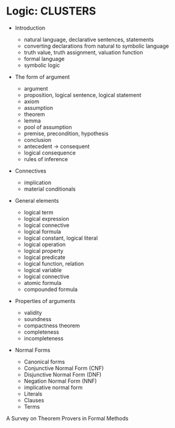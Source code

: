 # Logic: CLUSTERS

* Introduction
  - natural language, declarative sentences, statements
  - converting declarations from natural to symbolic language
  - truth value, truth assignment, valuation function
  - formal language
  - symbolic logic

* The form of argument
  - argument
  - proposition, logical sentence, logical statement
  - axiom
  - assumption
  - theorem
  - lemma
  - pool of assumption
  - premise, precondition, hypothesis
  - conclusion
  - antecedent -> consequent
  - logical consequence
  - rules of inference

* Connectives
  - implication
  - material conditionals

* General elements
  + logical term
  + logical expression
  + logical connective
  + logical formula
  + logical constant, logical literal
  + logical operation
  + logical property
  + logical predicate
  + logical function, relation
  + logical variable
  + logical connective
  + atomic formula
  + compounded formula

* Properties of arguments
  - validity
  - soundness
  - compactness theorem
  - completeness
  - incompleteness

* Normal Forms
  - Canonical forms
  - Conjunctive Normal Form (CNF)
  - Disjunctive Normal Form (DNF)
  - Negation Normal Form (NNF)
  - implicative normal form
  - Literals
  - Clauses
  - Terms

A Survey on Theorem Provers in Formal Methods
